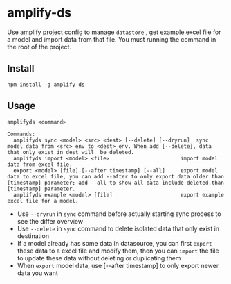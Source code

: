 # amplify-ds

Use amplify project config to manage `datastore` , get example excel file for a model and import data from that file. You must running the command in the root of the project.

## Install
```
npm install -g amplify-ds
```

## Usage

```
amplifyds <command>

Commands:
  amplifyds sync <model> <src> <dest> [--delete] [--dryrun]  sync model data from <src> env to <dest> env. When add [--delete], data that only exist in dest will  be deleted.
  amplifyds import <model> <file>                       import model data from excel file.
  export <model> [file] [--after timestamp] [--all]     export model data to excel file, you can add --after to only export data older than [timestamp] parameter; add --all to show all data include deleted.than [timestamp] parameter.
  amplifyds example <model> [file]                      export example excel file for a model.

```
* Use `--dryrun` in `sync` command before actually starting sync process to see the differ overview
* Use `--delete` in `sync` command to delete isolated data that only exist in destination
* If a model already has some data in datasource, you can first `export` these data to a excel file and modify them, then you can `import` the file to update these data without deleting or duplicating them
* When `export` model data, use [--after timestamp] to only export newer data you want


